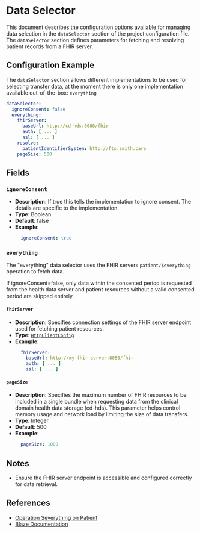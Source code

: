 # Data Selector <Badge type="tip" text="Clinical Domain Agent" /> <Badge type="warning" text="Since 5.0" />

This document describes the configuration options available for managing data selection in the
`dataSelector` section of the project configuration file. The `dataSelector` section defines
parameters for fetching and resolving patient records from a FHIR server.

## Configuration Example

The `dataSelector` section allows different implementations to be used for selecting transfer data,
at the moment there is only one implementation available out-of-the-box: `everything`

```yaml
dataSelector:
  ignoreConsent: false
  everything:
    fhirServer:
      baseUrl: http://cd-hds:8080/fhir
      auth: [ ... ]
      ssl: [ ... ]
    resolve:
      patientIdentifierSystem: http://fts.smith.care
    pageSize: 500
```

## Fields

### `ignoreConsent` <Badge type="tip" text="Optional" /> <Badge type="warning" text="Since 5.3" />

* **Description**: If true this tells the implementation to ignore consent.
  The details are specific to the implementation.
* **Type**: Boolean
* **Default**: false
* **Example**:
  ```yaml
    ignoreConsent: true
  ```

### `everything` <Badge type="warning" text="Since 5.0" />

The "everything" data selector uses the FHIR servers `patient/$everything` operation to fetch data.

If ignoreConsent=false, only data within the consented period is requested from the health data
server and patient resources without a valid consented period are skipped entirely.

#### `fhirServer` <Badge type="warning" text="Since 5.0" />

* **Description**: Specifies connection settings of the FHIR server endpoint used for fetching
  patient resources.
* **Type**: [`HttpClientConfig`](../types/HttpClientConfig)
* **Example**:
  ```yaml
    fhirServer:
      baseUrl: http://my-fhir-server:8080/fhir
      auth: [ ... ]
      ssl: [ ... ]
  ```

#### `pageSize` <Badge type="tip" text="Optional" /> <Badge type="warning" text="Since 5.1" />

* **Description**: Specifies the maximum number of FHIR resources to be included in a single bundle
  when requesting data from the clinical domain health data storage (cd-hds).
  This parameter helps control memory usage and network load by limiting the size of data transfers.
* **Type**: Integer
* **Default**: 500
* **Example**:
  ```yaml
    pageSize: 1000
  ```

## Notes

* Ensure the FHIR server endpoint is accessible and configured correctly for data retrieval.

## References

* [Operation $everything on Patient](https://www.hl7.org/fhir/R4/patient-operation-everything.html)
* [Blaze Documentation](https://samply.github.io/blaze/api/operation-patient-everything)
